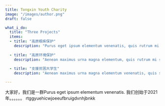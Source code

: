 ```yaml
---
title: Tongxin Youth Charity
image: "/images/author.png"
draft: false

what_i_do:
  title: "Three Projects"
  items:
  - title: "高原眼疾保护"
    description: "Purus eget ipsum elementum venenatis, quis rutrum mi semper nonpurus eget ipsum elementum venenatis."
  
  - title: "高原环境保护"
    description: "Aenean maximus urna magna elementum, quis rutrum mi semper non purus eget ipsum venenatis."
  
  - title: "支援贫困大学生"
    description: "Aenean maximus urna magna elementum venenatis, quis semper non purus eget ipsum venenatis."

---
```


大家好，我们是一群Purus eget ipsum elementum venenatis.
我们创始于2021年。。。。。。
rtggyuehicwjoeeufbruigdvnhjbnkk
